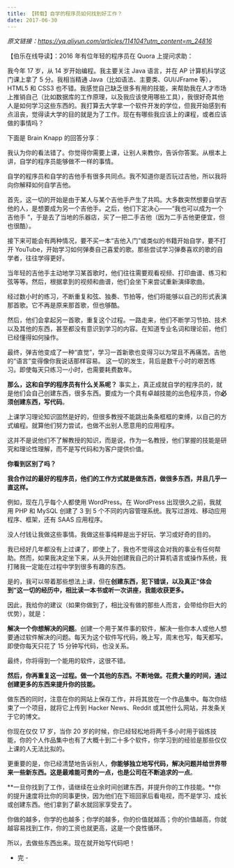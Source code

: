 ```yaml
---
title: 【转载】自学的程序员如何找到好工作？
date: 2017-06-30
---
```


*原文链接：https://yq.aliyun.com/articles/114104?utm_content=m_24816*

【伯乐在线导读】：2016 年有位年轻的程序员在 Quora 上提问求助：

我今年 17 岁，从 14 岁开始编程。我主要关注 Java 语言，并在 AP 计算机科学这门课上拿了 5 分。我相当精通 Java（比如语法、主要类、GUI/JFrame 等），HTML5 和 CSS3 也不错。我感觉自己缺乏很多有用的技能，来帮助我在人才市场上推销自己（比如数据库的工作原理，以及我应该使用哪些工具），我很好奇其他人是如何学习这些东西的。我打算去大学拿一个软件开发的学位，但我开始感到有点沮丧，觉得读大学的目的就是为了工作。现在有哪些我应该上的课程，或者应该做的事情吗？

下面是 Brain Knapp 的回答分享︰

我认为你的看法错了。你觉得你需要上课，让别人来教你，告诉你答案。从根本上讲，自学的程序员能够做不一样的事情。

自学的程序员和自学的吉他手有很多共同点。我不知道你是否玩过吉他，所以我将向你解释如何自学吉他。

首先，这一切的开始是由于某人与某个吉他手产生了共鸣。大多数突然想要自学吉他的人，是想要成为另一个吉他手。之后，他们下定决心——“我也可以成为一个吉他手 ”，于是去了当地的乐器店，买了一把二手吉他（因为二手吉他更便宜，但也很酷）。

接下来可能会有两种情况，要不买一本“吉他入门”或类似的书籍开始自学，要不打开 YouTube，开始学习如何弹奏自己喜爱的歌。那些尝试学习弹奏喜欢的歌的自学者，往往学得更好。

当年轻的吉他手主动地学习某首歌时，他们往往需要观看视频、打印曲谱、练习和弦等等。然后，根据拿到的视频和曲谱，他们会坐下来尝试重新演绎歌曲。

经过数小时的练习，不断重复和弦、独奏、节拍等，他们将能够以自己的形式表演那首歌。它不再是原来那首歌，但也够酷。

然后，他们会拿起另一首歌，重复这个过程。一路走来，他们不断学习节拍、技术以及其他的东西，甚至都没有意识到学习的内容。在知道专业名词和理论前，他们已经懂得如何操作。

最终，弹吉他变成了一种“直觉”，学习一首新歌也变得习以为常且不再痛苦。吉他的“语言”变得像你我说话那样容易。
这一切的发生，背后是数千小时的艰苦练习。即使每天只练习一小时，也需要耗费数年。

**那么，这和自学的程序员有什么关系呢？**
事实上，真正成就自学的程序员的，就是他们会自己创建东西，很多东西。要成为一个具有卓越技能的出色程序员，你**必须创建东西，写代码**。

上课学习理论知识固然是好的，但很多教授不能跳出条条框框的束缚，以自己的方式编程。就算他们努力尝试，也做不出别人愿意用的应用程序。

这并不是说他们不了解教授的知识，而是说，作为一名教授，他们掌握的技能是研究和理论性理解，而不是写代码和为客户提供价值。

**你看到区别了吗？**

**我合作过的最好的程序员，他们的工作方式就是做东西，做很多东西，并且几乎一直这样。**

例如，现在几乎每个人都使用 WordPress。在 WordPress 出现很久之前，我就用 PHP 和 MySQL 创建了 3 到 5 个不同的内容管理系统。我写过游戏、移动应用程序、框架，还有 SAAS 应用程序。

没人付钱让我做这些事情。我做这些事纯粹是出于好玩、学习或好奇的目的。

我已经好几年都没有上过课了，即使上了，我也不觉得这会对我的事业有任何帮助。然而，如果我决定坐下来，从头开始创建我自己的计算机语言或操作系统，我打赌我一定能在过程中学到很多有趣的东西。

是的，我可以带着那些想法上课，但在**创建东西，犯下错误，以及真正“体会到”这一切的经历中，相比读一本书或听一次讲座，我能收获更多。**

因此，我给你的建议（如果你做到了，相比没有做的那些人而言，会带给你巨大的优势），就是：

**解决一个你想解决的问题**。创建一个用于某件事的软件，解决一些你本人或他人想要通过软件解决的问题。每天为这个软件写代码，晚上写，周末也写，每天都写。即使你每天只花了 15 分钟写代码，也没关系。

最终，你将得到一个能用的软件，这很不错。

**然后，你再重复这一过程。做一个其他的东西。不断地做。花费大量的时间，通过创建更多的东西来提升你的技能。**

做东西的同时，注意在你的网站上保存工作，并将其放在一个作品集中。每次你结束了一个项目，就将它上传到 Hacker News、Reddit 或其他什么网站，并发条关于它的博文。

你现在仅仅 17 岁，当你 20 岁的时候，你已经轻松地将两千多小时用于锻炼技能，你的个人作品集中也有了大概十到二十多个软件，你学习到的经验是那些仅仅上课的人无法比拟的。

更重要的是，你已经清楚地告诉别人，**你能够独立地写代码，解决问题并给世界带来一些新东西。这是最难能可贵的一点，也是公司在不断追求的一点**。

**一旦你找到了工作，请继续在业余时间创建东西，并提升你的工作技能。**你的提升速度将比你的同事更快，因为他们在下班回家后看电视，而不是学习、成长或创建东西。他们拿到了薪水就回家享受去了。

你做的越多，你学的也越多；你学的越多，你的价值就越高；你的价值越高，你就越容易找到工作，你的工资也就更高，这是一个良性循环。

所以，去做些东西出来。现在就开始写代码吧！

- 完 -